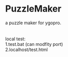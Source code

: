 <h1>PuzzleMaker</h1>
a puzzle maker for ygopro.<br>
<br>
<br>
local test:<br>
1.test.bat   (can modfity port)<br>
2.localhost/test.html<br>
